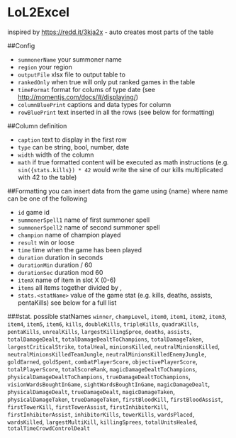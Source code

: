 # LoL2Excel
inspired by https://redd.it/3kja2x - auto creates most parts of the table

##Config
- `summonerName` your summoner name
- `region` your region
- `outputFile` xlsx file to output table to
- `rankedOnly` when true will only put ranked games in the table
- `timeFormat` format for colums of type date (see http://momentjs.com/docs/#/displaying/)
- `columnBluePrint` captions and data types for column
- `rowBluePrint` text inserted in all the rows (see below for formatting)

##Column definition
- `caption` text to display in the first row
- `type` can be string, bool, number, date
- `width` width of the column
- `math` if true formatted content will be executed as math instructions (e.g. `sin({stats.kills}) * 42` would write the sine of our kills multiplicated with 42 to the table)

##Formatting
you can insert data from the game using {name} where name can be one of the following
- `id` game id
- `summonerSpell1` name of first summoner spell
- `summonerSpell2` name of second summoner spell
- `champion` name of champion played
- `result` win or loose
- `time` time when the game has been played
- `duration` duration in seconds
- `durationMin` duration / 60
- `durationSec` duration mod 60
- `itemX` name of item in slot X (0-6)
- `items` all items together divided by ,
- `stats.<statName>` value of the game stat (e.g. kills, deaths, assists, pentaKills) see below for a full list

###stat.<statName> possible statNames
`winner`, `champLevel`, `item0`, `item1`, `item2`, `item3`, `item4`, `item5`, `item6`, `kills`, `doubleKills`, `tripleKills`, `quadraKills`, `pentaKills`, `unrealKills`, `largestKillingSpree`, `deaths`, `assists`, `totalDamageDealt`, `totalDamageDealtToChampions`, `totalDamageTaken`, `largestCriticalStrike`, `totalHeal`, `minionsKilled`, `neutralMinionsKilled`, `neutralMinionsKilledTeamJungle`, `neutralMinionsKilledEnemyJungle`, `goldEarned`, `goldSpent`, `combatPlayerScore`, `objectivePlayerScore`, `totalPlayerScore`, `totalScoreRank`, `magicDamageDealtToChampions`, `physicalDamageDealtToChampions`, `trueDamageDealtToChampions`, `visionWardsBoughtInGame`, `sightWardsBoughtInGame`, `magicDamageDealt`, `physicalDamageDealt`, `trueDamageDealt`, `magicDamageTaken`, `physicalDamageTaken`, `trueDamageTaken`, `firstBloodKill`, `firstBloodAssist`, `firstTowerKill`, `firstTowerAssist`, `firstInhibitorKill`, `firstInhibitorAssist`, `inhibitorKills`, `towerKills`, `wardsPlaced`, `wardsKilled`, `largestMultiKill`, `killingSprees`, `totalUnitsHealed`, `totalTimeCrowdControlDealt`
